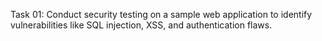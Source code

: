 Task 01: Conduct security testing on a sample web application to identify
vulnerabilities like SQL injection, XSS, and authentication flaws.
